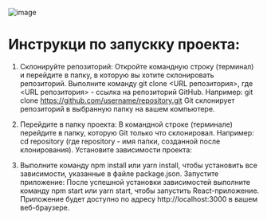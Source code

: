 ![image](https://github.com/Whyareyouu/rgd-test/assets/54592995/7f134be5-3801-4662-b1f2-788f18d46b5a)

# Инструкци по запускку проекта:
1) Склонируйте репозиторий:
Откройте командную строку (терминал) и перейдите в папку, в которую вы хотите склонировать репозиторий.
Выполните команду git clone <URL репозитория>, где <URL репозитория> - ссылка на репозиторий GitHub. Например: git clone https://github.com/username/repository.git
Git склонирует репозиторий в выбранную папку на вашем компьютере.

2) Перейдите в папку проекта:
В командной строке (терминале) перейдите в папку, которую Git только что склонировал. Например: cd repository (где repository - имя папки, созданной после клонирования).
Установите зависимости проекта:

2) Выполните команду npm install или yarn install, чтобы установить все зависимости, указанные в файле package.json.
Запустите приложение:
После успешной установки зависимостей выполните команду npm start или yarn start, чтобы запустить React-приложение.
Приложение будет доступно по адресу http://localhost:3000 в вашем веб-браузере.
